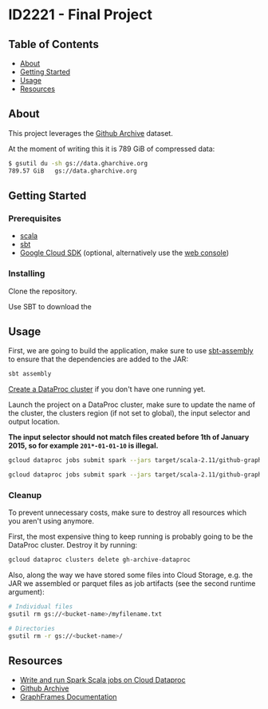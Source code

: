 # ID2221 - Final Project

## Table of Contents
+ [About](#about)
+ [Getting Started](#getting_started)
+ [Usage](#usage)
+ [Resources](#resources)

## About <a name = "about"></a>
This project leverages the [Github Archive](https://gharchive.org) dataset. 

At the moment of writing this it is 789 GiB of compressed data:
```bash
$ gsutil du -sh gs://data.gharchive.org
789.57 GiB   gs://data.gharchive.org
```

## Getting Started <a name = "getting_started"></a>
<!--These instructions will get you a copy of the project up and running on your local machine for development and testing purposes. See [deployment](#deployment) for notes on how to deploy the project on a live system.-->

### Prerequisites

* [scala](https://scala-lang.org/download/)
* [sbt](https://www.scala-sbt.org/download.html)
* [Google Cloud SDK](https://cloud.google.com/sdk/) (optional, alternatively use the [web console](https://console.cloud.google.com))


### Installing
Clone the repository.

Use SBT to download the 

## Usage <a name = "usage"></a>

First, we are going to build the application, make sure to use [sbt-assembly](https://github.com/sbt/sbt-assembly) to ensure that the dependencies are added to the JAR:
```bash
sbt assembly
```

[Create a DataProc cluster](https://cloud.google.com/dataproc/docs/guides/create-cluster) if you don't have one running yet.

Launch the project on a DataProc cluster, make sure to update the name of the cluster, the clusters region (if not set to global), the input selector and output location.
 
**The input selector should not match files created before 1th of January 2015, so for example `201*-01-01-10` is illegal.**
```bash
gcloud dataproc jobs submit spark --jars target/scala-2.11/github-graphframe-builder-assembly-0.2.jar --cluster gh-archive-dataproc --region europe-west1 --class GraphBuilder -- "2015-01-01-*" gs://gh-grahpframes/2015-01-01
```

```bash
gcloud dataproc jobs submit spark --jars target/scala-2.11/github-graphframe-builder-assembly-0.2.jar --cluster gh-archive-dataproc --region europe-west1  --class LabelPropagationRunner -- gs://gh-graphframes/2015-01-01 5
```

### Cleanup
To prevent unnecessary costs, make sure to destroy all resources which you aren't using anymore.

First, the most expensive thing to keep running is probably going to be the DataProc cluster. Destroy it by running:
```bash
gcloud dataproc clusters delete gh-archive-dataproc
``` 

Also, along the way we have stored some files into Cloud Storage, e.g. the JAR we assembled or parquet files as job artifacts (see the second runtime argument):
```bash
# Individual files
gsutil rm gs://<bucket-name>/myfilename.txt

# Directories
gsutil rm -r gs://<bucket-name>/
```

## Resources <a name = "resources"></a>
* [Write and run Spark Scala jobs on Cloud Dataproc](https://cloud.google.com/dataproc/docs/tutorials/spark-scala)
* [Github Archive](https://www.gharchive.org)
* [GraphFrames Documentation](https://graphframes.github.io/graphframes/docs/_site/index.html)
